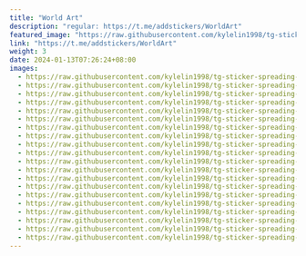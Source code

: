 ```yaml
---
title: "World Art"
description: "regular: https://t.me/addstickers/WorldArt"
featured_image: "https://raw.githubusercontent.com/kylelin1998/tg-sticker-spreading-worldwide-images/main/img/edc0eb50-a191-4f95-9c70-431b9ae232a1.jpg"
link: "https://t.me/addstickers/WorldArt"
weight: 3
date: 2024-01-13T07:26:24+08:00
images:
  - https://raw.githubusercontent.com/kylelin1998/tg-sticker-spreading-worldwide-images/main/img/edc0eb50-a191-4f95-9c70-431b9ae232a1.jpg
  - https://raw.githubusercontent.com/kylelin1998/tg-sticker-spreading-worldwide-images/main/img/9af667e0-935d-4358-b0d6-1ae9616a7a9d.jpg
  - https://raw.githubusercontent.com/kylelin1998/tg-sticker-spreading-worldwide-images/main/img/fcb7259d-6f6d-43ed-98b2-9c227012216b.jpg
  - https://raw.githubusercontent.com/kylelin1998/tg-sticker-spreading-worldwide-images/main/img/044d9551-9937-4b11-a1c8-6731777c786b.jpg
  - https://raw.githubusercontent.com/kylelin1998/tg-sticker-spreading-worldwide-images/main/img/55f6654f-493a-42f6-a08e-55297a32616e.jpg
  - https://raw.githubusercontent.com/kylelin1998/tg-sticker-spreading-worldwide-images/main/img/decedc84-ab67-4522-92d8-5c1cd83dd0c1.jpg
  - https://raw.githubusercontent.com/kylelin1998/tg-sticker-spreading-worldwide-images/main/img/78eeee8f-b256-48eb-8028-958a7e618fdc.jpg
  - https://raw.githubusercontent.com/kylelin1998/tg-sticker-spreading-worldwide-images/main/img/ef5cf7a3-8086-4916-8cf8-2fa7d0647df8.jpg
  - https://raw.githubusercontent.com/kylelin1998/tg-sticker-spreading-worldwide-images/main/img/bc5e11b7-ea19-4ab2-84e8-c024785ed3b6.jpg
  - https://raw.githubusercontent.com/kylelin1998/tg-sticker-spreading-worldwide-images/main/img/62669164-eca0-4560-9432-c60bebe28e3e.jpg
  - https://raw.githubusercontent.com/kylelin1998/tg-sticker-spreading-worldwide-images/main/img/e3972ea9-186f-49d8-840f-507caea53ed8.jpg
  - https://raw.githubusercontent.com/kylelin1998/tg-sticker-spreading-worldwide-images/main/img/a43e9973-9805-4915-82f3-69177d5a92b6.jpg
  - https://raw.githubusercontent.com/kylelin1998/tg-sticker-spreading-worldwide-images/main/img/da7cbbee-7b4a-4aa6-a224-1b19a3277380.jpg
  - https://raw.githubusercontent.com/kylelin1998/tg-sticker-spreading-worldwide-images/main/img/02b9a7eb-91af-410e-8f79-308397237a5e.jpg
  - https://raw.githubusercontent.com/kylelin1998/tg-sticker-spreading-worldwide-images/main/img/c8b97b31-9300-45ea-b89e-98d5efd0045c.jpg
  - https://raw.githubusercontent.com/kylelin1998/tg-sticker-spreading-worldwide-images/main/img/7e9b3122-ad89-4db9-aa2f-bdebc455f822.jpg
  - https://raw.githubusercontent.com/kylelin1998/tg-sticker-spreading-worldwide-images/main/img/623ce442-796d-4f83-af55-2dac2aea7ac2.jpg
  - https://raw.githubusercontent.com/kylelin1998/tg-sticker-spreading-worldwide-images/main/img/830c56dc-31f4-4860-b105-1d013b310fbf.jpg
  - https://raw.githubusercontent.com/kylelin1998/tg-sticker-spreading-worldwide-images/main/img/f3715bae-0edf-4642-9b7d-6e2fa4e97f90.jpg
  - https://raw.githubusercontent.com/kylelin1998/tg-sticker-spreading-worldwide-images/main/img/0c5e10ec-6724-4a8b-ab25-1861c7177d77.jpg
---
```

